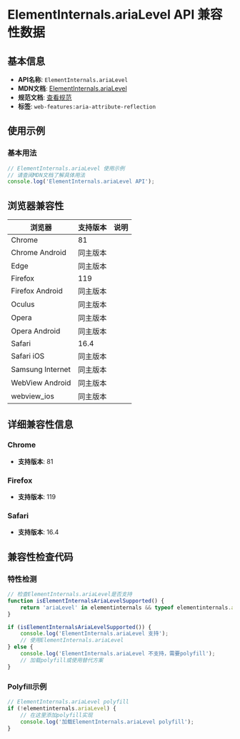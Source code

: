 # ElementInternals.ariaLevel API 兼容性数据

## 基本信息

- **API名称**: `ElementInternals.ariaLevel`
- **MDN文档**: [ElementInternals.ariaLevel](https://developer.mozilla.org/docs/Web/API/ElementInternals/ariaLevel)
- **规范文档**: [查看规范](https://w3c.github.io/aria/#dom-ariamixin-arialevel)
- **标签**: `web-features:aria-attribute-reflection`

## 使用示例

### 基本用法

```javascript
// ElementInternals.ariaLevel 使用示例
// 请查阅MDN文档了解具体用法
console.log('ElementInternals.ariaLevel API');
```

## 浏览器兼容性

| 浏览器 | 支持版本 | 说明 |
|--------|----------|------|
| Chrome | 81 |  |
| Chrome Android | 同主版本 |  |
| Edge | 同主版本 |  |
| Firefox | 119 |  |
| Firefox Android | 同主版本 |  |
| Oculus | 同主版本 |  |
| Opera | 同主版本 |  |
| Opera Android | 同主版本 |  |
| Safari | 16.4 |  |
| Safari iOS | 同主版本 |  |
| Samsung Internet | 同主版本 |  |
| WebView Android | 同主版本 |  |
| webview_ios | 同主版本 |  |

## 详细兼容性信息

### Chrome

- **支持版本**: 81

### Firefox

- **支持版本**: 119

### Safari

- **支持版本**: 16.4

## 兼容性检查代码

### 特性检测

```javascript
// 检查ElementInternals.ariaLevel是否支持
function isElementInternalsAriaLevelSupported() {
    return 'ariaLevel' in elementinternals && typeof elementinternals.ariaLevel === 'function';
}

if (isElementInternalsAriaLevelSupported()) {
    console.log('ElementInternals.ariaLevel 支持');
    // 使用ElementInternals.ariaLevel
} else {
    console.log('ElementInternals.ariaLevel 不支持，需要polyfill');
    // 加载polyfill或使用替代方案
}
```

### Polyfill示例

```javascript
// ElementInternals.ariaLevel polyfill
if (!elementinternals.ariaLevel) {
    // 在这里添加polyfill实现
    console.log('加载ElementInternals.ariaLevel polyfill');
}
```

